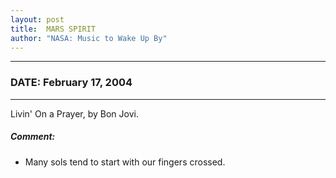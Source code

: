 ```yaml
---
layout: post
title:  MARS SPIRIT
author: "NASA: Music to Wake Up By"
---
```


----
### DATE: February 17, 2004
----
Livin' On a Prayer, by Bon Jovi.

##### Comment:
* Many sols tend to start with our fingers crossed.

